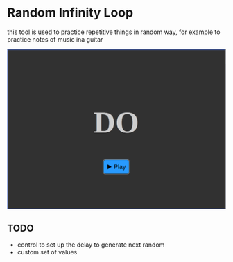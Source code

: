 # Random Infinity Loop

this tool is used to practice repetitive things in random way, for example to practice notes of music ina guitar

![screenshot](./public//random-infinity-loop.png)

## TODO

- control to set up the delay to generate next random
- custom set of values

